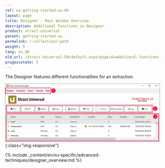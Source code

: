 ```yaml
---
ref: xu-getting-started-xu-05
layout: page
title: Designer - Main Window Overview
description: Additional Functions in Designer
product: xtract-universal
parent: getting-started-xu
permalink: /:collection/:path
weight: 5
lang: en_GB
old_url: /Xtract-Universal-EN/default.aspx?pageid=additional-functions-in-designer
progessstate: 5
---
```


The Designer features different functionalities for an extraction. 

![Designer](/img/content/xu/xu_designer_main-window.png){:class="img-responsive"}

{% include _content/en/xu-specific/advanced-techniques/designer_overview.md %}